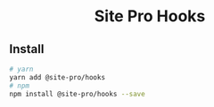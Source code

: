 <h1 align="center">Site Pro Hooks</h1>

## Install

```bash
# yarn
yarn add @site-pro/hooks
# npm
npm install @site-pro/hooks --save
```
